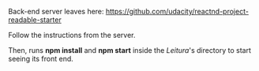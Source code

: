 Back-end server leaves here: https://github.com/udacity/reactnd-project-readable-starter

Follow the instructions from the server.

Then, runs __npm install__ and __npm start__ inside the _Leitura_'s directory to start seeing its front end. 
